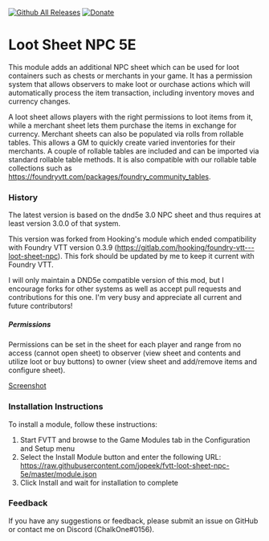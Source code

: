 [![Github All Releases](https://img.shields.io/github/downloads/jopeek/fvtt-loot-sheet-npc-5e/total.svg)]() [![Donate](https://img.shields.io/badge/Donate-BuyMeACoffee-green.svg)](https://www.buymeacoffee.com/ChalkOne)

# Loot Sheet NPC 5E

This module adds an additional NPC sheet which can be used for loot containers such as chests or merchants in your game. It has a permission system that allows observers to make loot or ourchase actions which will automatically process the item transaction, including inventory moves and currency changes. 

A loot sheet allows players with the right permissions to loot items from it, while a merchant sheet lets them purchase the items in exchange for currency. Merchant sheets can also be populated via rolls from rollable tables. This allows a GM to quickly create varied inventories for their merchants. A couple of rollable tables are included and can be imported via standard rollable table methods. It is also compatible with our rollable table collections such as https://foundryvtt.com/packages/foundry_community_tables.

### History

The latest version is based on the dnd5e 3.0 NPC sheet and thus requires at least version 3.0.0 of that system.

This version was forked from Hooking's module which ended compatibility with Foundry VTT version 0.3.9 (https://gitlab.com/hooking/foundry-vtt---loot-sheet-npc). This fork should be updated by me to keep it current with Foundry VTT.

I will only maintain a DND5e compatible version of this mod, but I encourage forks for other systems as well as accept pull requests and contributions for this one. I'm very busy and appreciate all current and future contributors!

##### Permissions
Permissions can be set in the sheet for each player and range from no access (cannot open sheet) to observer (view sheet and contents and utilize loot or buy buttons) to owner (view sheet and add/remove items and configure sheet).

[Screenshot](https://raw.githubusercontent.com/jopeek/fvtt-loot-sheet-npc-5e/refs/heads/lootsheet-simple/images/Screenshot%202024-09-25%20190208.png)

### Installation Instructions

To install a module, follow these instructions:

1. Start FVTT and browse to the Game Modules tab in the Configuration and Setup menu
2. Select the Install Module button and enter the following URL: https://raw.githubusercontent.com/jopeek/fvtt-loot-sheet-npc-5e/master/module.json
3. Click Install and wait for installation to complete 

### Feedback

If you have any suggestions or feedback, please submit an issue on GitHub or contact me on Discord (ChalkOne#0156).
